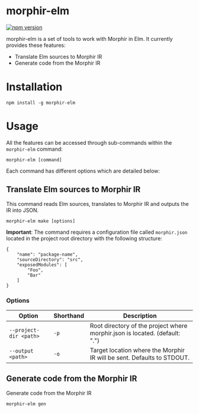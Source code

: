 # morphir-elm

[![npm version](https://badge.fury.io/js/morphir-elm.svg)](https://badge.fury.io/js/morphir-elm)

morphir-elm is a set of tools to work with Morphir in Elm. It currently provides these features: 

* Translate Elm sources to Morphir IR
* Generate code from the Morphir IR

# Installation

```
npm install -g morphir-elm
```

# Usage

All the features can be accessed through sub-commands within the `morphir-elm` command:

```
morphir-elm [command]
```

Each command has different options which are detailed below:

## Translate Elm sources to Morphir IR

This command reads Elm sources, translates to Morphir IR and outputs the IR into JSON. 

```
morphir-elm make [options]
```

**Important**: The command requires a configuration file called `morphir.json` located in the project 
root directory with the following structure:

```
{
    "name": "package-name",
    "sourceDirectory": "src",
    "exposedModules": [
        "Foo",
        "Bar"
    ]
}
```

### Options

|Option|Shorthand|Description|
|---|---|---|
|`--project-dir <path>`|`-p`|Root directory of the project where morphir.json is located. (default: ".")|
|`--output <path>`|`-o`|Target location where the Morphir IR will be sent. Defaults to STDOUT.|

## Generate code from the Morphir IR 

Generate code from the Morphir IR

```
morphir-elm gen
```